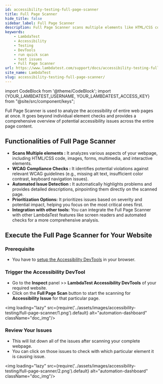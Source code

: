 ```yaml
---
id: accessibility-testing-full-page-scanner
title: Full Page Scanner
hide_title: false
sidebar_label: Full Page Scanner
description: Full Page Scanner scans multiple elements like HTML/CSS code, images, forms, multimedia, and interactive elements, ensuring WCAG compliance and automated issue detection.
keywords:
    - LambdaTest
    - Accessibility
    - Testing
    - DevTools
    - run quick scan
    - test issues
    - Full Page Scanner
url: https://www.lambdatest.com/support/docs/accessibility-testing-full-page-scanner/
site_name: LambdaTest
slug: accessibility-testing-full-page-scanner/
---
```


import CodeBlock from '@theme/CodeBlock';
import {YOUR_LAMBDATEST_USERNAME, YOUR_LAMBDATEST_ACCESS_KEY} from "@site/src/component/keys";

<script type="application/ld+json"
      dangerouslySetInnerHTML={{ __html: JSON.stringify({
       "@context": "https://schema.org",
        "@type": "BreadcrumbList",
        "itemListElement": [{
          "@type": "ListItem",
          "position": 1,
          "name": "Home",
          "item": "https://www.lambdatest.com"
        },{
          "@type": "ListItem",
          "position": 2,
          "name": "Support",
          "item": "https://www.lambdatest.com/support/docs/"
        },{
          "@type": "ListItem",
          "position": 3,
          "name": "How to run Full Page Scanner",
          "item": "https://www.lambdatest.com/support/docs/accessibility-testing-full-page-scanner/"
        }]
      })
    }}
></script>
Full Page Scanner is used to analyze the accessibility of entire web pages at once. It goes beyond individual element checks and provides a comprehensive overview of potential accessibility issues across the entire page content.

## Functionalities of Full Page Scanner

- **Scans Multiple elements :** It analyzes various aspects of your webpage, including HTML/CSS code, images, forms, multimedia, and interactive elements.
- **WCAG Compliance Checks :** It identifies potential violations against relevant WCAG guidelines (e.g., missing alt text, insufficient color contrast, keyboard navigation issues).
- **Automated Issue Detection :** It automatically highlights problems and provides detailed descriptions, pinpointing them directly on the scanned page.
- **Prioritization Options:** It prioritizes issues based on severity and potential impact, helping you focus on the most critical ones first.
- **Integration with other tools:** You can integrate the Full Page Scanner with other LambdaTest features like screen readers and automated checks for a more comprehensive analysis.

## Execute the Full Page Scanner for Your Website

### Prerequisite

- You have to [setup the Accessibility DevTools](/support/docs/accessibility-testing-install-devtools) in your browser.

### Trigger the Accessibility DevTool

- Go to the **Inspect** panel >> **LambdaTest Accessibility DevTools** of your required website.
- Click on the **Full Page Scan** button to start the scanning for **Accessibility Issue** for that particular page.

<img loading="lazy" src={require('../assets/images/accessibility-testing/full-page-scanner/1.png').default} alt="automation-dashboard" className="doc_img"/>

### Review Your Issues

- This will list down all of the issues after scanning your complete webpage.
- You can click on those issues to check with which particular element it is causing issue.

<img loading="lazy" src={require('../assets/images/accessibility-testing/full-page-scanner/2.png').default} alt="automation-dashboard" className="doc_img"/>
